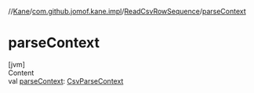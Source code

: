 //[Kane](../../index.md)/[com.github.jomof.kane.impl](../index.md)/[ReadCsvRowSequence](index.md)/[parseContext](parse-context.md)



# parseContext  
[jvm]  
Content  
val [parseContext](parse-context.md): [CsvParseContext](../../com.github.jomof.kane.impl.csv/-csv-parse-context/index.md)  



